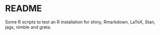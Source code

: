 # README

Some R scripts to test an R installation for shiny, Rmarkdown, LaTeX, Stan, jags, nimble and greta.

